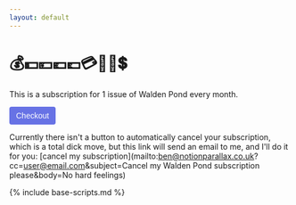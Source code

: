 ```yaml
---
layout: default
---
```


# 💰💵💴💶💷💳💸🤑💲

This is a subscription for 1 issue of Walden Pond every month.

<!-- Load Stripe.js on your website. -->
<script src="https://js.stripe.com/v3"></script>

<!-- Create a button that your customers click to complete their purchase. Customize the styling to suit your branding. -->

<button
  style="background-color:#6772E5;color:#FFF;padding:8px 12px;border:0;border-radius:4px;font-size:1em"
  id="checkout-button-plan_Gzyj9CJSY7885d"
  role="link"
  class="disabled"> Checkout</button>

<div id="error-message"></div>

Currently there isn't a button to automatically cancel your subscription, which is a total dick move, but this link will send an email to me, and I'll do it for you: [cancel my subscription](mailto:ben@notionparallax.co.uk?cc=user@email.com&subject=Cancel my Walden Pond subscription please&body=No hard feelings)

{% include base-scripts.md %}

<script src="js/payment.js"></script>
